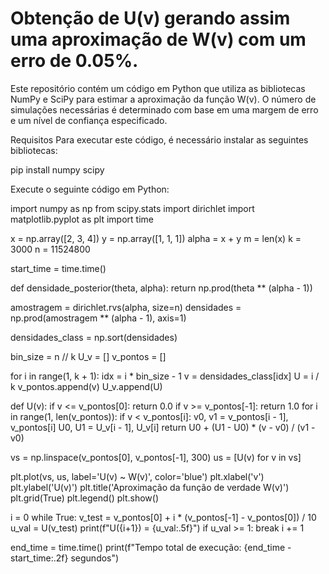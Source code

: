# Obtenção de U(v) gerando assim uma aproximação de W(v) com um erro de 0.05%.

Este repositório contém um código em Python que utiliza as bibliotecas NumPy e SciPy para estimar a aproximação da função W(v). O número de simulações necessárias é determinado com base em uma margem de erro e um nível de confiança especificado.

Requisitos
Para executar este código, é necessário instalar as seguintes bibliotecas:


pip install numpy scipy

Execute o seguinte código em Python:


import numpy as np
from scipy.stats import dirichlet
import matplotlib.pyplot as plt
import time

x = np.array([2, 3, 4])
y = np.array([1, 1, 1])
alpha = x + y
m = len(x)
k = 3000
n = 11524800

start_time = time.time()


def densidade_posterior(theta, alpha):
    return np.prod(theta ** (alpha - 1))


amostragem = dirichlet.rvs(alpha, size=n)
densidades = np.prod(amostragem ** (alpha - 1), axis=1)

densidades_class = np.sort(densidades)

bin_size = n // k
U_v = []
v_pontos = []

for i in range(1, k + 1):
    idx = i * bin_size - 1
    v = densidades_class[idx]
    U = i / k
    v_pontos.append(v)
    U_v.append(U)

def U(v):
    if v <= v_pontos[0]:
        return 0.0
    if v >= v_pontos[-1]:
        return 1.0
    for i in range(1, len(v_pontos)):
        if v < v_pontos[i]:
            v0, v1 = v_pontos[i - 1], v_pontos[i]
            U0, U1 = U_v[i - 1], U_v[i]
            return U0 + (U1 - U0) * (v - v0) / (v1 - v0)


vs = np.linspace(v_pontos[0], v_pontos[-1], 300)
us = [U(v) for v in vs]

plt.plot(vs, us, label='U(v) ~ W(v)', color='blue')
plt.xlabel('v')
plt.ylabel('U(v)')
plt.title('Aproximação da função de verdade W(v)')
plt.grid(True)
plt.legend()
plt.show()

i = 0
while True:
    v_test = v_pontos[0] + i * (v_pontos[-1] - v_pontos[0]) / 10
    u_val = U(v_test)
    print(f"U({i+1}) = {u_val:.5f}")
    if u_val >= 1:
        break
    i += 1


end_time = time.time()
print(f"Tempo total de execução: {end_time - start_time:.2f} segundos")
